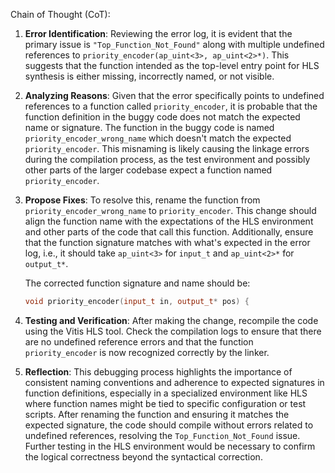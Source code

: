 Chain of Thought (CoT):

1. **Error Identification**: 
   Reviewing the error log, it is evident that the primary issue is `"Top_Function_Not_Found"` along with multiple undefined references to `priority_encoder(ap_uint<3>, ap_uint<2>*)`. This suggests that the function intended as the top-level entry point for HLS synthesis is either missing, incorrectly named, or not visible.

2. **Analyzing Reasons**: 
   Given that the error specifically points to undefined references to a function called `priority_encoder`, it is probable that the function definition in the buggy code does not match the expected name or signature. The function in the buggy code is named `priority_encoder_wrong_name` which doesn't match the expected `priority_encoder`. This misnaming is likely causing the linkage errors during the compilation process, as the test environment and possibly other parts of the larger codebase expect a function named `priority_encoder`.

3. **Propose Fixes**: 
   To resolve this, rename the function from `priority_encoder_wrong_name` to `priority_encoder`. This change should align the function name with the expectations of the HLS environment and other parts of the code that call this function. Additionally, ensure that the function signature matches with what's expected in the error log, i.e., it should take `ap_uint<3>` for `input_t` and `ap_uint<2>*` for `output_t*`.

   The corrected function signature and name should be:
   ```cpp
   void priority_encoder(input_t in, output_t* pos) {
   ```

4. **Testing and Verification**: 
   After making the change, recompile the code using the Vitis HLS tool. Check the compilation logs to ensure that there are no undefined reference errors and that the function `priority_encoder` is now recognized correctly by the linker.

5. **Reflection**: 
   This debugging process highlights the importance of consistent naming conventions and adherence to expected signatures in function definitions, especially in a specialized environment like HLS where function names might be tied to specific configuration or test scripts. After renaming the function and ensuring it matches the expected signature, the code should compile without errors related to undefined references, resolving the `Top_Function_Not_Found` issue. Further testing in the HLS environment would be necessary to confirm the logical correctness beyond the syntactical correction.